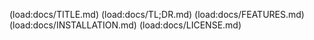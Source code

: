 (load:docs/TITLE.md)
(load:docs/TL;DR.md)
(load:docs/FEATURES.md)
(load:docs/INSTALLATION.md)
(load:docs/LICENSE.md)